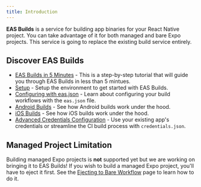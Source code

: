 ```yaml
---
title: Introduction
---
```


**EAS Builds** is a service for building app binaries for your React Native project. You can take advantage of it for both managed and bare Expo projects. This service is going to replace the existing build service entirely.

## Discover EAS Builds

- [EAS Builds in 5 Minutes](../eas-builds-in-5-minutes/) - This is a step-by-step tutorial that will guide you through EAS Builds in less than 5 mintues.
- [Setup](../setup/) - Setup the environment to get started with EAS Builds.
- [Configuring with eas.json](../eas-json/) - Learn about configuring your build workflows with the `eas.json` file.
- [Android Builds](../android-builds/) - See how Android builds work under the hood.
- [iOS Builds](../ios-builds/) - See how iOS builds work under the hood.
- [Advanced Credentials Configuration](../advanced-credentials-configuration/) - Use your existing app's credentials or streamline the CI build process with `credentials.json`.

## Managed Project Limitation

Building managed Expo projects is **not** supported yet but we are working on bringing it to EAS Builds! If you wish to build a managed Expo project, you'll have to eject it first. See the [Ejecting to Bare Workflow](../../workflow/customizing/) page to learn how to do it.
